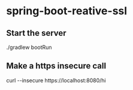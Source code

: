 # spring-boot-reative-ssl
## Start the server
./gradlew bootRun

## Make a https insecure call
curl --insecure https://localhost:8080/hi

